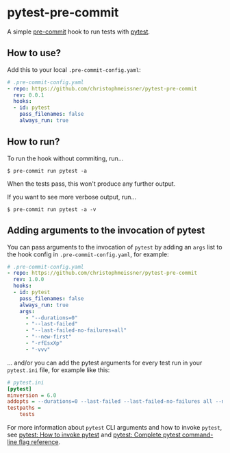 # pytest-pre-commit

A simple [pre-commit](https://pre-commit.com/) hook to run tests with [pytest](https://docs.pytest.org/).


## How to use?

Add this to your local `.pre-commit-config.yaml`:

```yaml
# .pre-commit-config.yaml
- repo: https://github.com/christophmeissner/pytest-pre-commit
  rev: 0.0.1
  hooks:
  - id: pytest
    pass_filenames: false
    always_run: true
```

## How to run?

To run the hook without commiting, run...

```$ pre-commit run pytest -a```

When the tests pass, this won't produce any further output.

If you want to see more verbose output, run...

```$ pre-commit run pytest -a -v```


## Adding arguments to the invocation of pytest

You can pass arguments to the invocation of `pytest` by adding an `args` list to the hook config in `.pre-commit-config.yaml`, for example:

```yaml
# .pre-commit-config.yaml
- repo: https://github.com/christophmeissner/pytest-pre-commit
  rev: 1.0.0
  hooks:
  - id: pytest
    pass_filenames: false
    always_run: true
    args:
      - "--durations=0"
      - "--last-failed"
      - "--last-failed-no-failures=all"
      - "--new-first"
      - "-rfEsxXp"
      - "-vvv"
```

... and/or you can add the pytest arguments for every test run in your `pytest.ini` file, for example like this:

```ini
# pytest.ini
[pytest]
minversion = 6.0
addopts = --durations=0 --last-failed --last-failed-no-failures all --new-first -rfEsxXp -vvv
testpaths =
    tests
```

For more information about `pytest` CLI arguments and how to invoke `pytest`, see [pytest: How to invoke pytest](https://docs.pytest.org/en/latest/how-to/usage.html) and [pytest: Complete pytest command-line flag reference](https://docs.pytest.org/en/latest/reference/reference.html#command-line-flags).





